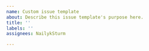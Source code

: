 ```yaml
---
name: Custom issue template
about: Describe this issue template's purpose here.
title: ''
labels: ''
assignees: NailykSturm

---
```



